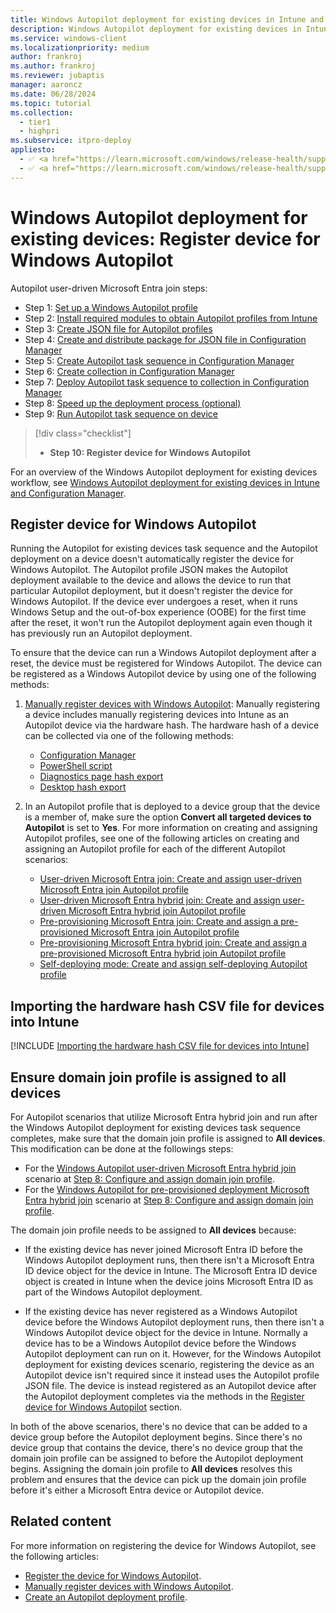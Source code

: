 ```yaml
---
title: Windows Autopilot deployment for existing devices in Intune and Configuration Manager - Step 10 of 10 - Register device for Windows Autopilot
description: Windows Autopilot deployment for existing devices in Intune and Configuration Manager - Step 10 of 10 - Register device for Windows Autopilot.
ms.service: windows-client
ms.localizationpriority: medium
author: frankroj
ms.author: frankroj
ms.reviewer: jubaptis
manager: aaroncz
ms.date: 06/28/2024
ms.topic: tutorial
ms.collection:
  - tier1
  - highpri
ms.subservice: itpro-deploy
appliesto:
  - ✅ <a href="https://learn.microsoft.com/windows/release-health/supported-versions-windows-client" target="_blank">Windows 11</a>
  - ✅ <a href="https://learn.microsoft.com/windows/release-health/supported-versions-windows-client" target="_blank">Windows 10</a>
---
```


# Windows Autopilot deployment for existing devices: Register device for Windows Autopilot

Autopilot user-driven Microsoft Entra join steps:

- Step 1: [Set up a Windows Autopilot profile](setup-autopilot-profile.md)
- Step 2: [Install required modules to obtain Autopilot profiles from Intune](install-modules.md)
- Step 3: [Create JSON file for Autopilot profiles](create-json-file.md)
- Step 4: [Create and distribute package for JSON file in Configuration Manager](create-json-package.md)
- Step 5: [Create Autopilot task sequence in Configuration Manager](create-autopilot-task-sequence.md)
- Step 6: [Create collection in Configuration Manager](create-collection.md)
- Step 7: [Deploy Autopilot task sequence to collection in Configuration Manager](deploy-autopilot-task-sequence.md)
- Step 8: [Speed up the deployment process (optional)](speed-up-deployment.md)
- Step 9: [Run Autopilot task sequence on device](run-autopilot-task-sequence.md)

> [!div class="checklist"]
>
> - **Step 10: Register device for Windows Autopilot**

For an overview of the Windows Autopilot deployment for existing devices workflow, see [Windows Autopilot deployment for existing devices in Intune and Configuration Manager](existing-devices-workflow.md#workflow).

## Register device for Windows Autopilot

Running the Autopilot for existing devices task sequence and the Autopilot deployment on a device doesn't automatically register the device for Windows Autopilot. The Autopilot profile JSON makes the Autopilot deployment available to the device and allows the device to run that particular Autopilot deployment, but it doesn't register the device for Windows Autopilot. If the device ever undergoes a reset, when it runs Windows Setup and the out-of-box experience (OOBE) for the first time after the reset, it won't run the Autopilot deployment again even though it has previously run an Autopilot deployment.

To ensure that the device can run a Windows Autopilot deployment after a reset, the device must be registered for Windows Autopilot. The device can be registered as a Windows Autopilot device by using one of the following methods:

1. [Manually register devices with Windows Autopilot](../../add-devices.md): Manually registering a device includes manually registering devices into Intune as an Autopilot device via the hardware hash. The hardware hash of a device can be collected via one of the following methods:

   - [Configuration Manager](/intune/configmgr/comanage/how-to-prepare-Win10#windows-autopilot)
   - [PowerShell script](../../add-devices.md#powershell)
   - [Diagnostics page hash export](../../add-devices.md#diagnostics-page-hash-export)
   - [Desktop hash export](../../add-devices.md#desktop-hash-export)

1. In an Autopilot profile that is deployed to a device group that the device is a member of, make sure the option **Convert all targeted devices to Autopilot** is set to **Yes**. For more information on creating and assigning Autopilot profiles, see one of the following articles on creating and assigning an Autopilot profile for each of the different Autopilot scenarios:

   - [User-driven Microsoft Entra join: Create and assign user-driven Microsoft Entra join Autopilot profile](../user-driven/azure-ad-join-autopilot-profile.md)
   - [User-driven Microsoft Entra hybrid join: Create and assign user-driven Microsoft Entra hybrid join Autopilot profile](../user-driven/hybrid-azure-ad-join-autopilot-profile.md)
   - [Pre-provisioning Microsoft Entra join: Create and assign a pre-provisioned Microsoft Entra join Autopilot profile](../pre-provisioning/azure-ad-join-autopilot-profile.md)
   - [Pre-provisioning Microsoft Entra hybrid join: Create and assign a pre-provisioned Microsoft Entra hybrid join Autopilot profile](../pre-provisioning/hybrid-azure-ad-join-autopilot-profile.md)
   - [Self-deploying mode: Create and assign self-deploying Autopilot profile](../self-deploying/self-deploying-autopilot-profile.md)

## Importing the hardware hash CSV file for devices into Intune

[!INCLUDE [Importing the hardware hash CSV file for devices into Intune](../includes/import-hardware-hash.md)]

## Ensure domain join profile is assigned to all devices

For Autopilot scenarios that utilize Microsoft Entra hybrid join and run after the Windows Autopilot deployment for existing devices task sequence completes, make sure that the domain join profile is assigned to **All devices**. This modification can be done at the followings steps:

- For the [Windows Autopilot user-driven Microsoft Entra hybrid join](../user-driven/hybrid-azure-ad-join-workflow.md) scenario at [Step 8: Configure and assign domain join profile](../user-driven/hybrid-azure-ad-join-domain-join-profile.md).
- For the [Windows Autopilot for pre-provisioned deployment Microsoft Entra hybrid join](../pre-provisioning/hybrid-azure-ad-join-workflow.md) scenario at [Step 8: Configure and assign domain join profile](../pre-provisioning/hybrid-azure-ad-join-domain-join-profile.md).

 The domain join profile needs to be assigned to **All devices** because:

- If the existing device has never joined Microsoft Entra ID before the Windows Autopilot deployment runs, then there isn't a Microsoft Entra ID device object for the device in Intune. The Microsoft Entra ID device object is created in Intune when the device joins Microsoft Entra ID as part of the Windows Autopilot deployment.

- If the existing device has never registered as a Windows Autopilot device before the Windows Autopilot deployment runs, then there isn't a Windows Autopilot device object for the device in Intune. Normally a device has to be a Windows Autopilot device before the Windows Autopilot deployment can run on it. However, for the Windows Autopilot deployment for existing devices scenario, registering the device as an Autopilot device isn't required since it instead uses the Autopilot profile JSON file. The device is instead registered as an Autopilot device after the Autopilot deployment completes via the methods in the [Register device for Windows Autopilot](#register-device-for-windows-autopilot) section.

In both of the above scenarios, there's no device that can be added to a device group before the Autopilot deployment begins. Since there's no device group that contains the device, there's no device group that the domain join profile can be assigned to before the Autopilot deployment begins. Assigning the domain join profile to **All devices** resolves this problem and ensures that the device can pick up the domain join profile before it's either a Microsoft Entra device or Autopilot device.

## Related content

For more information on registering the device for Windows Autopilot, see the following articles:

- [Register the device for Windows Autopilot](../../existing-devices.md#register-the-device-for-windows-autopilot).
- [Manually register devices with Windows Autopilot](../../add-devices.md).
- [Create an Autopilot deployment profile](../../profiles.md#create-an-autopilot-deployment-profile).
